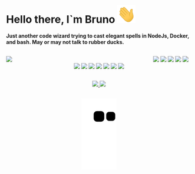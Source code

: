 # Hello there, I`m Bruno <img src="https://github.com/Leoruiz197/Leoruiz197/blob/main/img/Hi.gif" width="50px" margin="50px">
#### Just another code wizard trying to cast elegant spells in NodeJs, Docker, and bash. May or may not talk to rubber ducks.
##

  
<div style = display: "inline block" align = "center" margin = "0px"> 
   <img style = display: "inline_block" align = "left" width = "390" src= "https://github-readme-stats.vercel.app/api/top-langs/?username=SuiCarrot&theme=great-gatsby">
<img src="https://img.icons8.com/color/48/000000/javascript--v2.png"/>
<img src="https://img.icons8.com/color/48/000000/nodejs.png"/>
<img src="https://img.icons8.com/color/48/000000/visual-studio-code-2019.png"/>
<img src="https://img.icons8.com/color/48/000000/npm.png"/>
<img src="https://img.icons8.com/color/48/000000/html-5--v1.png"/>
<img src="https://img.icons8.com/color/48/000000/css3.png"/>
<img src="https://img.icons8.com/officel/48/null/react.png"/>
<img src="https://img.icons8.com/color/48/000000/nextjs.png"/>
<img src="https://img.icons8.com/color/48/null/nestjs.png"/>
<img src="https://img.icons8.com/color/48/null/docker.png"/>
<img src="https://img.icons8.com/external-outline-juicy-fish/47/FFFFFF/external-sql-coding-and-development-outline-outline-juicy-fish.png"/>
<img src="https://img.icons8.com/color/48/null/mongodb.png"/>

  ##
  <div>
<a target="_blank" href="https://www.linkedin.com/in/bruno-de-lucca-026369220/"/> <img src="https://img.icons8.com/fluency/48/000000/linkedin.png"/><a target="_blank" href= "https://wa.me/554791038292"> <img src="https://img.icons8.com/color/48/000000/whatsapp--v1.png"/>
   <div/>
   
## 
 
![Snake animation](https://github.com/rafaballerini/rafaballerini/blob/output/github-contribution-grid-snake.svg)
  
  ##

